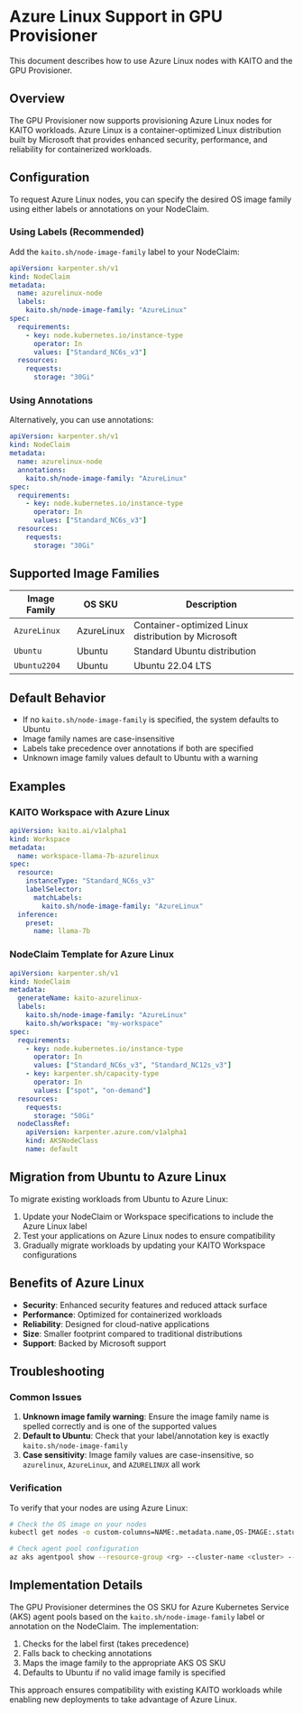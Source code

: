 # Azure Linux Support in GPU Provisioner

This document describes how to use Azure Linux nodes with KAITO and the GPU Provisioner.

## Overview

The GPU Provisioner now supports provisioning Azure Linux nodes for KAITO workloads. Azure Linux is a container-optimized Linux distribution built by Microsoft that provides enhanced security, performance, and reliability for containerized workloads.

## Configuration

To request Azure Linux nodes, you can specify the desired OS image family using either labels or annotations on your NodeClaim.

### Using Labels (Recommended)

Add the `kaito.sh/node-image-family` label to your NodeClaim:

```yaml
apiVersion: karpenter.sh/v1
kind: NodeClaim
metadata:
  name: azurelinux-node
  labels:
    kaito.sh/node-image-family: "AzureLinux"
spec:
  requirements:
    - key: node.kubernetes.io/instance-type
      operator: In
      values: ["Standard_NC6s_v3"]
  resources:
    requests:
      storage: "30Gi"
```

### Using Annotations

Alternatively, you can use annotations:

```yaml
apiVersion: karpenter.sh/v1
kind: NodeClaim
metadata:
  name: azurelinux-node
  annotations:
    kaito.sh/node-image-family: "AzureLinux"
spec:
  requirements:
    - key: node.kubernetes.io/instance-type
      operator: In
      values: ["Standard_NC6s_v3"]
  resources:
    requests:
      storage: "30Gi"
```

## Supported Image Families

| Image Family | OS SKU | Description |
|-------------|--------|-------------|
| `AzureLinux` | AzureLinux | Container-optimized Linux distribution by Microsoft |
| `Ubuntu` | Ubuntu | Standard Ubuntu distribution |
| `Ubuntu2204` | Ubuntu | Ubuntu 22.04 LTS |

## Default Behavior

- If no `kaito.sh/node-image-family` is specified, the system defaults to Ubuntu
- Image family names are case-insensitive
- Labels take precedence over annotations if both are specified
- Unknown image family values default to Ubuntu with a warning

## Examples

### KAITO Workspace with Azure Linux

```yaml
apiVersion: kaito.ai/v1alpha1
kind: Workspace
metadata:
  name: workspace-llama-7b-azurelinux
spec:
  resource:
    instanceType: "Standard_NC6s_v3"
    labelSelector:
      matchLabels:
        kaito.sh/node-image-family: "AzureLinux"
  inference:
    preset:
      name: llama-7b
```

### NodeClaim Template for Azure Linux

```yaml
apiVersion: karpenter.sh/v1
kind: NodeClaim
metadata:
  generateName: kaito-azurelinux-
  labels:
    kaito.sh/node-image-family: "AzureLinux"
    kaito.sh/workspace: "my-workspace"
spec:
  requirements:
    - key: node.kubernetes.io/instance-type
      operator: In
      values: ["Standard_NC6s_v3", "Standard_NC12s_v3"]
    - key: karpenter.sh/capacity-type
      operator: In
      values: ["spot", "on-demand"]
  resources:
    requests:
      storage: "50Gi"
  nodeClassRef:
    apiVersion: karpenter.azure.com/v1alpha1
    kind: AKSNodeClass
    name: default
```

## Migration from Ubuntu to Azure Linux

To migrate existing workloads from Ubuntu to Azure Linux:

1. Update your NodeClaim or Workspace specifications to include the Azure Linux label
2. Test your applications on Azure Linux nodes to ensure compatibility
3. Gradually migrate workloads by updating your KAITO Workspace configurations

## Benefits of Azure Linux

- **Security**: Enhanced security features and reduced attack surface
- **Performance**: Optimized for containerized workloads
- **Reliability**: Designed for cloud-native applications
- **Size**: Smaller footprint compared to traditional distributions
- **Support**: Backed by Microsoft support

## Troubleshooting

### Common Issues

1. **Unknown image family warning**: Ensure the image family name is spelled correctly and is one of the supported values
2. **Default to Ubuntu**: Check that your label/annotation key is exactly `kaito.sh/node-image-family`
3. **Case sensitivity**: Image family values are case-insensitive, so `azurelinux`, `AzureLinux`, and `AZURELINUX` all work

### Verification

To verify that your nodes are using Azure Linux:

```bash
# Check the OS image on your nodes
kubectl get nodes -o custom-columns=NAME:.metadata.name,OS-IMAGE:.status.nodeInfo.osImage

# Check agent pool configuration
az aks agentpool show --resource-group <rg> --cluster-name <cluster> --name <pool-name> --query "osSkU"
```

## Implementation Details

The GPU Provisioner determines the OS SKU for Azure Kubernetes Service (AKS) agent pools based on the `kaito.sh/node-image-family` label or annotation on the NodeClaim. The implementation:

1. Checks for the label first (takes precedence)
2. Falls back to checking annotations
3. Maps the image family to the appropriate AKS OS SKU
4. Defaults to Ubuntu if no valid image family is specified

This approach ensures compatibility with existing KAITO workloads while enabling new deployments to take advantage of Azure Linux.
